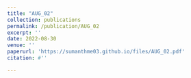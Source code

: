 ```yaml
---
title: "AUG_02"
collection: publications
permalink: /publication/AUG_02
excerpt: ''
date: 2022-08-30
venue: ''
paperurl: 'https://sumanthme03.github.io/files/AUG_02.pdf'
citation: #''

---
```


[Download paper here]: (https://sumanthme03.github.io/files/AUG_02.pdf)






